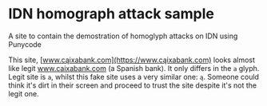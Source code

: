 # IDN homograph attack sample
A site to contain the demostration of homoglyph attacks on IDN using Punycode

This site, [www.cąixabank.com](https://www.cąixabank.com) looks almost like legit www.caixabank.com (a Spanish bank). It only differs in the `a` glyph. Legit site is `a`, whilst this fake site uses a very similar one: `ą`. Someone could think it's dirt in their screen and proceed to trust the site despite it's not the legit one.
